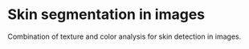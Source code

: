 # Skin segmentation in images
Combination of texture and color analysis for skin detection in images.
